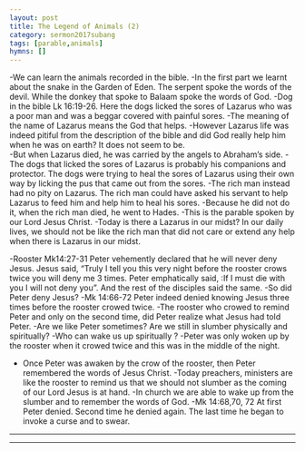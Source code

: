```yaml
---
layout: post
title: The Legend of Animals (2)
category: sermon2017subang
tags: [parable,animals]
hymns: []
---
```

-We can learn the animals recorded in the bible. 
-In the first part we learnt about the snake in the Garden of Eden. The serpent spoke the words of the devil. While the donkey that spoke to Balaam spoke the words of God. 
-Dog in the bible
Lk 16:19-26. Here the dogs licked the sores of Lazarus who was a poor man and was a beggar covered with painful sores. 
-The  meaning of the name of Lazarus means the God that helps. 
-However Lazarus life was indeed pitiful from the description of the bible and did God really help him when he was on earth? It does not seem to be.   
-But when Lazarus died, he was carried by the angels to Abraham’s side. 
-The dogs that licked the sores of Lazarus is probably his companions and protector. The dogs were trying to heal the sores of Lazarus using their own way by licking the pus that came out from the sores.
-The rich man instead had no pity on Lazarus. The rich man could have asked his servant to help Lazarus to feed him and help him to heal his sores.
-Because he did not do it, when the rich man died, he went to Hades. 
-This is the parable spoken by our Lord Jesus Christ. 
-Today is there a Lazarus in our midst? In our daily lives, we 
should not be like the rich man that did not care or extend any help when there is Lazarus in our midst. 

-Rooster
Mk14:27-31 Peter vehemently declared that he will never deny Jesus. Jesus said, “Truly I tell you this very night before the rooster crows twice you will deny me 3 times. Peter emphatically said, :If I must die with you I will not deny you”. And the rest of the disciples said the same. 
-So did Peter deny Jesus? 
-Mk 14:66-72 Peter indeed denied knowing Jesus three times before the rooster crowed twice. 
-The rooster who crowed to remind Peter and only on the second time, did Peter realize what Jesus had told Peter.
-Are we like Peter sometimes? Are we still in slumber physically and spiritually? 
-Who can wake us up spiritually ? 
-Peter was only woken up by the rooster when it crowed 
twice and this was in the middle of the night.
- Once Peter was awaken by the crow of the rooster, then Peter remembered the words of Jesus Christ. 
-Today preachers, ministers are like the rooster to remind us that we should not slumber as the coming of our Lord Jesus is at hand.
-In church we are able to wake up from the slumber and to remember the words of God.
-Mk 14:68,70, 72 At first Peter denied. Second
 time he denied again. The last time he began to invoke a 
curse and to swear. 





----
****
